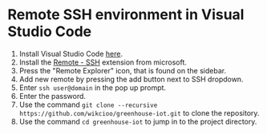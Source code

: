 # Remote SSH environment in Visual Studio Code

1. Install Visual Studio Code [here](https://code.visualstudio.com/download).
2. Install the [Remote - SSH](https://marketplace.visualstudio.com/items?itemName=ms-vscode-remote.remote-ssh) extension from microsoft.
3. Press the "Remote Explorer" icon, that is found on the sidebar.
4. Add new remote by pressing the add button next to SSH dropdown.
5. Enter `ssh user@domain` in the pop up prompt.
6. Enter the password.
7. Use the command `git clone --recursive https://github.com/wikcioo/greenhouse-iot.git` to clone the repository.
8. Use the command `cd greenhouse-iot` to jump in to the project directory.